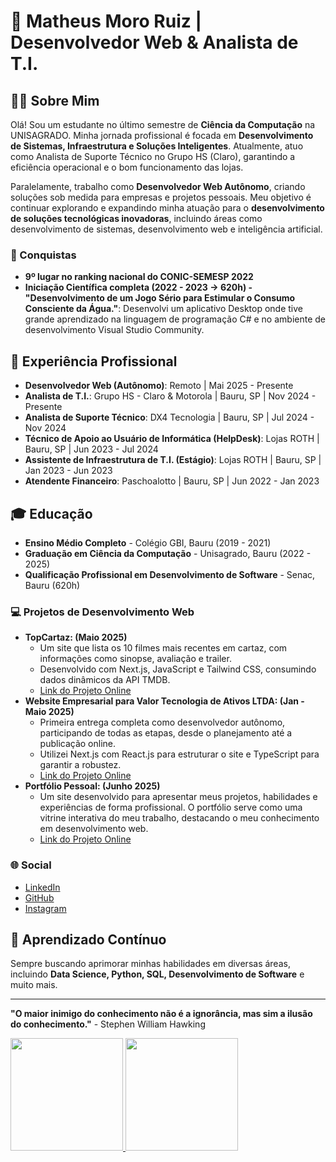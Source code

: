 # 🚀 Matheus Moro Ruiz | Desenvolvedor Web & Analista de T.I.

## 👨‍💻 Sobre Mim
Olá! Sou um estudante no último semestre de **Ciência da Computação** na UNISAGRADO. Minha jornada profissional é focada em **Desenvolvimento de Sistemas, Infraestrutura e Soluções Inteligentes**. Atualmente, atuo como Analista de Suporte Técnico no Grupo HS (Claro), garantindo a eficiência operacional e o bom funcionamento das lojas.

Paralelamente, trabalho como **Desenvolvedor Web Autônomo**, criando soluções sob medida para empresas e projetos pessoais. Meu objetivo é continuar explorando e expandindo minha atuação para o **desenvolvimento de soluções tecnológicas inovadoras**, incluindo áreas como desenvolvimento de sistemas, desenvolvimento web e inteligência artificial.

### 🏅 Conquistas
- **9º lugar no ranking nacional do CONIC-SEMESP 2022**
- **Iniciação Científica completa (2022 - 2023 -> 620h) - "Desenvolvimento de um Jogo Sério para Estimular o Consumo Consciente da Água."**: Desenvolvi um aplicativo Desktop onde tive grande aprendizado na linguagem de programação C# e no ambiente de desenvolvimento Visual Studio Community.

## 💼 Experiência Profissional
- **Desenvolvedor Web (Autônomo)**: Remoto | Mai 2025 - Presente
- **Analista de T.I.**: Grupo HS - Claro & Motorola | Bauru, SP | Nov 2024 - Presente
- **Analista de Suporte Técnico**: DX4 Tecnologia | Bauru, SP | Jul 2024 - Nov 2024
- **Técnico de Apoio ao Usuário de Informática (HelpDesk)**: Lojas ROTH | Bauru, SP | Jun 2023 - Jul 2024
- **Assistente de Infraestrutura de T.I. (Estágio)**: Lojas ROTH | Bauru, SP | Jan 2023 - Jun 2023
- **Atendente Financeiro**: Paschoalotto | Bauru, SP | Jun 2022 - Jan 2023

## 🎓 Educação
- **Ensino Médio Completo** - Colégio GBI, Bauru (2019 - 2021)
- **Graduação em Ciência da Computação** - Unisagrado, Bauru (2022 - 2025)
- **Qualificação Profissional em Desenvolvimento de Software** - Senac, Bauru (620h)

### 💻 Projetos de Desenvolvimento Web
- **TopCartaz: (Maio 2025)**
  - Um site que lista os 10 filmes mais recentes em cartaz, com informações como sinopse, avaliação e trailer.
  - Desenvolvido com Next.js, JavaScript e Tailwind CSS, consumindo dados dinâmicos da API TMDB.
  - [Link do Projeto Online](https://topcartaz.vercel.app/)
- **Website Empresarial para Valor Tecnologia de Ativos LTDA: (Jan - Maio 2025)**
  - Primeira entrega completa como desenvolvedor autônomo, participando de todas as etapas, desde o planejamento até a publicação online.
  - Utilizei Next.js com React.js para estruturar o site e TypeScript para garantir a robustez.
  - [Link do Projeto Online](https://valortec.digital/)
- **Portfólio Pessoal: (Junho 2025)**
  - Um site desenvolvido para apresentar meus projetos, habilidades e experiências de forma profissional. O portfólio serve como uma vitrine interativa do meu trabalho, destacando o meu conhecimento em desenvolvimento web.
  - [Link do Projeto Online](https://matheusmoro.vercel.app/)

### 🌐 Social
- [LinkedIn](https://www.linkedin.com/in/matheusmororuiz/)
- [GitHub](https://github.com/MatheusMoroRuiz)
- [Instagram](https://www.instagram.com/matheus_moro03/)

## 🌱 Aprendizado Contínuo
Sempre buscando aprimorar minhas habilidades em diversas áreas, incluindo **Data Science, Python, SQL, Desenvolvimento de Software** e muito mais.

---

**"O maior inimigo do conhecimento não é a ignorância, mas sim a ilusão do conhecimento."** - Stephen William Hawking

<link rel="stylesheet" href="https://cdn.jsdelivr.net/gh/devicons/devicon@v2.15.1/devicon.min.css">
<div>
  <a href="https://github.com/MatheusMoroRuiz">
  <img height="180em" src="https://github-readme-stats.vercel.app/api?username=MatheusMoroRuiz&show_icons=true&theme=radical">
  <img height="180em" src="https://github-readme-stats.vercel.app/api/top-langs/?username=MatheusMoroRuiz&layout=compact&theme=radical">
</div>
